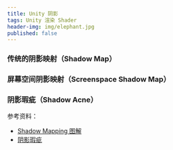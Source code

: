 ```yaml
---
title: Unity 阴影
tags: Unity 渲染 Shader
header-img: img/elephant.jpg
published: false
---
```




### 传统的阴影映射（Shadow Map）


### 屏幕空间阴影映射（Screenspace Shadow Map）

### 阴影瑕疵（Shadow Acne）


参考资料：

+ [Shadow Mapping 图解](http://www.cnblogs.com/yzwalkman/p/3149072.html)
+ [阴影瑕疵](https://www.zhihu.com/question/49090321/answer/114208279)

